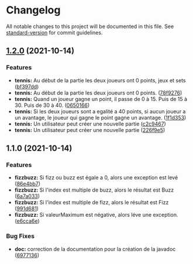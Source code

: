 # Changelog

All notable changes to this project will be documented in this file. See [standard-version](https://github.com/conventional-changelog/standard-version) for commit guidelines.

## [1.2.0](https://github.com/kilrasemifir/exo-tdd/compare/v1.1.0...v1.2.0) (2021-10-14)


### Features

* **tennis:** Au début de la partie les deux joueurs ont 0 points, jeux et sets ([bf397dd](https://github.com/kilrasemifir/exo-tdd/commit/bf397dd91a440fa013176e8087482f1ddf1cf35a))
* **tennis:** Au début de la partie les deux joueurs ont 0 points. ([78f9276](https://github.com/kilrasemifir/exo-tdd/commit/78f9276accb098c33054d6d02e1a6d1dcaea597c))
* **tennis:** Quand un joueur gagne un point, il passe de 0 à 15. Puis de 15 à 30. Puis de 30 à 40. ([0650166](https://github.com/kilrasemifir/exo-tdd/commit/06501667d35b7338f6de545b3772c8821e8f4ed8))
* **tennis:** Si les deux joueurs sont a egalité a 40 points, si aucun joueur a un avantage, le joueur qui gagne le point gagne un avantage. ([1f1d353](https://github.com/kilrasemifir/exo-tdd/commit/1f1d35315725967e09e130b36b17ff7ed0a2888a))
* **tennis:** Un utilisateur peut créer une nouvelle partie ([c2c9467](https://github.com/kilrasemifir/exo-tdd/commit/c2c9467ab13c41aa343d1c27444227ab62b319b8))
* **tennis:** Un utilisateur peut créer une nouvelle partie ([226f9e5](https://github.com/kilrasemifir/exo-tdd/commit/226f9e520968c6b2e62ed6a7d183bfcec1116716))

## 1.1.0 (2021-10-14)


### Features

* **fizzbuzz:** Si fizz ou buzz est égale a 0, alors une exception est levé ([86e4bb7](https://github.com/kilrasemifir/exo-tdd/commit/86e4bb76d751a22e7c72b8670a82aa6ded29cb05))
* **fizzbuzz:** Si l'index est multiple de buzz, alors le résultat est Buzz ([6a7a033](https://github.com/kilrasemifir/exo-tdd/commit/6a7a0331f3a6ce79109b036b20f1b61b3cfc2a2c))
* **fizzbuzz:** Si l'index est multiple de fizz, alors le résultat est Fizz ([991d681](https://github.com/kilrasemifir/exo-tdd/commit/991d6811b5e82e1524092583cbfe83456193d662))
* **fizzbuzz:** Si valeurMaximum est négative, alors léve une exception. ([e6cca6e](https://github.com/kilrasemifir/exo-tdd/commit/e6cca6e4abf3ec19b8946de617678d774f03414f))


### Bug Fixes

* **doc:** correction de la documentation pour la création de la javadoc ([6977136](https://github.com/kilrasemifir/exo-tdd/commit/697713675d4d8071ba8f28f40048cb67e2a92061))
